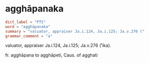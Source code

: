 # agghāpanaka

``` toml
dict_label = "PTS"
word = "agghāpanaka"
summary = "valuator, appraiser Ja.i.124, Ja.i.125; Ja.v.276 ("
grammar_comment = "a"
```

valuator, appraiser Ja.i.124, Ja.i.125; Ja.v.276 (˚ika).

fr. agghāpana to agghāpeti, Caus. of agghati

